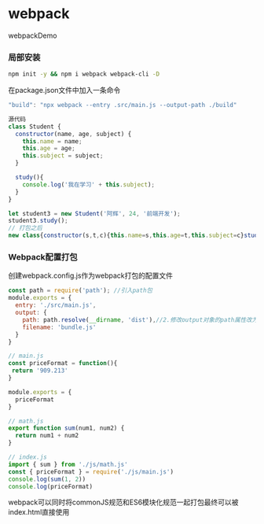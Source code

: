 # webpack
webpackDemo

### 局部安装

```bash
npm init -y && npm i webpack webpack-cli -D
```

在package.json文件中加入一条命令

```javascript
"build": "npx webpack --entry .src/main.js --output-path ./build"
```

```javascript
源代码
class Student {
  constructor(name, age, subject) {
    this.name = name;
    this.age = age;
    this.subject = subject;
  }

  study(){
    console.log('我在学习' + this.subject);
  }
}

let student3 = new Student('阿辉', 24, '前端开发');
student3.study();
// 打包之后
new class{constructor(s,t,c){this.name=s,this.age=t,this.subject=c}study(){console.log("我在学习"+this.subject)}}("阿辉",24,"前端开发").study();
```

### Webpack配置打包

创建webpack.config.js作为webpack打包的配置文件

```javascript
const path = require('path'); //引入path包
module.exports = {
  entry: './src/main.js',
  output: {
    path: path.resolve(__dirname, 'dist'),//2.修改output对象的path属性改为绝对路径
    filename: 'bundle.js'
  }
}
```

```javascript
// main.js
const priceFormat = function(){
 return '909.213'
}

module.exports = {
  priceFormat
}

// math.js
export function sum(num1, num2) {
  return num1 + num2
}

// index.js
import { sum } from './js/math.js'
const { priceFormat } = require('./js/main.js')
console.log(sum(1, 2))
console.log(priceFormat)
```

webpack可以同时将commonJS规范和ES6模块化规范一起打包最终可以被index.html直接使用
